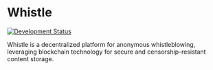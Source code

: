 # Whistle

[![Development Status](https://img.shields.io/badge/status-in%20development-orange)](https://github.com/eshan-b/whistle)

Whistle is a decentralized platform for anonymous whistleblowing, leveraging blockchain technology for secure and censorship-resistant content storage.

<svg fill="none" viewBox="0 0 600 50" width="600" height="50" xmlns="http://www.w3.org/2000/svg">
  <foreignObject width="100%" height="100%">
    <div xmlns="http://www.w3.org/1999/xhtml">
      <style>
        .web3-container {
          display: flex;
          align-items: center;
          justify-content: center;
          width: 100%;
          height: 50px;
          border: 1px solid white;
          border-radius: 15px;
          color: white;
          font-weight: bold;
          font-family: -apple-system, BlinkMacSystemFont, 'Segoe UI', Roboto, Oxygen-Sans, Ubuntu, Cantarell, 'Helvetica Neue', sans-serif;
        }

        @media (prefers-color-scheme: light) {
          .web3-container {
            border: 1px solid black;
            color: #333;
          }
        }

        @media (prefers-color-scheme: dark) {
          .web3-container {
            border: 1px solid white;
            color: white;
          }
        }
      </style>

      <div class="web3-container">
        <p>This is a Web 3.0 project</p>
      </div>
    </div>

  </foreignObject>
</svg>

## Preview

<div align="center"><h4>Landing</h4></div>
<img src="./images/screenshots/landing.png">

<div align="center"><h4>Authentication</h4></div>
<img src="./images/screenshots/landing.png">

<div align="center"><h4>Dashboard & Editor</h4></div>
<img src="./images/screenshots/landing.png">

## Features

-   **Decentralized Whistleblowing:** Safely publish and share sensitive information without the risk of censorship.

-   **Filecoin Integration:** Leverage Filecoin for decentralized storage, ensuring the permanence and integrity of published content.

-   **Anonymous Authentication:** Users can authenticate and interact with the platform without revealing personal information.

-   **Markdown Editor:** Create and publish content using a user-friendly markdown editor similar to popular note-taking apps.

-   **Browse Latest Articles:** Discover the latest content published by whistleblowers in the community.

## Technologies Used

<!-- prettier-ignore -->
| Technology | Purpose |
|------------|---------|
| <img src="./images/nextjs-logo.png" alt="Next.js Logo" height="20" width="20"/> [Next.js](https://nextjs.org/) | React framework for building web applications |
| <img src="./images/react-logo.png" alt="Next.js Logo" height="20" width="20"/> [React](https://reactjs.org/) | JavaScript library for building user interfaces |
| <img src="./images/tailwindcss-logo.png" alt="Next.js Logo" height="20" width="20"/> [Tailwind CSS](https://tailwindcss.com/) | Utility-first CSS framework for styling |
| <img src="./images/nextUI-logo.png" alt="NextUI Logo" height="20" width="20"/> [NextUI](https://nextui.org/) | UI library for Tailwind CSS with theming support |
| <img src="https://upload.wikimedia.org/wikipedia/commons/thumb/3/36/MetaMask_Fox.svg/2048px-MetaMask_Fox.svg.png" alt="Next.js Logo" height="20" width="20"/> [MetaMask](https://metamask.io/) | Ethereum wallet for secure and anonymous authentication |
| <img src="https://upload.wikimedia.org/wikipedia/commons/thumb/4/4b/Filecoin.svg/1200px-Filecoin.svg.png" alt="Next.js Logo" height="20" width="20"/> [Filecoin](https://filecoin.io/) | Decentralized storage for secure and permanent content |
| <img src="https://upload.wikimedia.org/wikipedia/commons/1/18/Ipfs-logo-1024-ice-text.png" alt="Next.js Logo" height="20" width="20"/> [IPFS](https://ipfs.io/) | InterPlanetary File System for decentralized content addressing |
| <img src="./images/markdown-logo.png" alt="Next.js Logo" height="20" width="20"/> [Markdown](https://www.markdownguide.org/) | Lightweight markup language for formatting content |

## Contribution Guidelines

Feel free to contribute to the development of Whistle! Follow these guidelines:

1. Fork the repository and create a new branch for your feature or bug fix.

2. Make your changes and submit a pull request.

3. Ensure your code follows the coding standards and is well-documented.

## License

This project is licensed under the [MIT License](LICENSE).

## Acknowledgments

-   Thanks to the open-source community for their contributions and support.
-   Special mention to [Filecoin](https://filecoin.io/) for providing decentralized storage.
